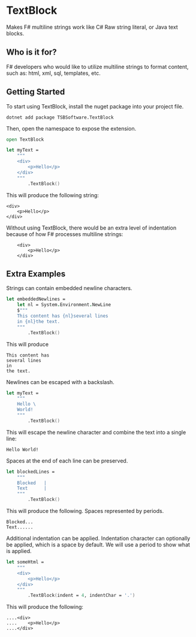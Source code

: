# TextBlock

Makes F# multiline strings work like C# Raw string literal, or Java text blocks.

## Who is it for?

F# developers who would like to utilize multiline strings to format content, such as: html, xml, sql, templates, etc.

## Getting Started

To start using TextBlock, install the nuget package into your project file.

```
dotnet add package TSBSoftware.TextBlock
```

Then, open the namespace to expose the extension.

```fsharp
open TextBlock

let myText =
    """
    <div>
        <p>Hello</p>
    </div>
    """
        .TextBlock()
```

This will produce the following string:

```
<div>
    <p>Hello</p>
</div>
```

Without using TextBlock, there would be an extra level of indentation because
of how F# processes multiline strings:

```
    <div>
        <p>Hello</p>
    </div>
```

## Extra Examples

Strings can contain embedded newline characters.

```fsharp
let embeddedNewlines =
    let nl = System.Environment.NewLine
    $"""
    This content has {nl}several lines
    in {nl}the text.
    """
        .TextBlock()
```

This will produce

```
This content has
several lines
in
the text.
```

Newlines can be escaped with a backslash.

```fsharp
let myText =
    """
    Hello \
    World!
    """
        .TextBlock()
```

This will escape the newline character and combine the text into a single line:

```
Hello World!
```

Spaces at the end of each line can be preserved.

```fsharp
let blockedLines =
    """
    Blocked   |
    Text      |
    """
        .TextBlock()
```

This will produce the following. Spaces represented by periods.

```
Blocked...
Text......
```

Additional indentation can be applied. Indentation character can optionally be applied,
which is a space by default. We will use a period to show what is applied.

```fsharp
let someHtml =
    """
    <div>
        <p>Hello</p>
    </div>
    """
        .TextBlock(indent = 4, indentChar = '.')
```

This will produce the following:

```
....<div>
....    <p>Hello</p>
....</div>
```
